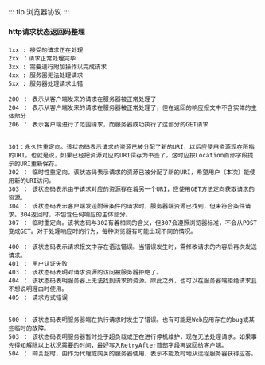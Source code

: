 <!--
 * @Author: shenjianfei
 * @Date: 2021-03-22 09:34:51
 * @LastEditors: shenjianfei
 * @LastEditTime: 2021-03-22 09:54:13
-->
::: tip
浏览器协议
:::

#### http请求状态返回码整理
    1xx : 接受的请求正在处理
    2xx ：请求正常处理完毕
    3xx : 需要进行附加操作以完成请求
    4xx : 服务器无法处理请求
    5xx : 服务器处理请求出错

    200 ： 表示从客户端发来的请求在服务器被正常处理了
    204 ： 表示从客户端发来的请求在服务器被正常处理了，但在返回的响应报文中不含实体的主体部分
    206 ： 表示客户端进行了范围请求，而服务器成功执行了这部分的GET请求


    301：永久性重定向。该状态码表示请求的资源已被分配了新的URI，以后应使用资源现在所指的URI。也就是说，如果已经把资源对应的URI保存为书签了，这时应按Location首部字段提示的URI重新保存。
    302 ： 临时性重定向。该状态码表示请求的资源已被分配了新的URI，希望用户（本次）能使用新的URI访问。
    303 ： 该状态码表示由于请求对应的资源存在着另一个URI，应使用GET方法定向获取请求的资源。
    304 ： 该状态码表示客户端发送附带条件的请求时，服务器端资源已找到，但未符合条件请求。304返回时，不包含任何响应的主体部分。
    307 ： 临时重定向。该状态码与302有着相同的含义，但307会遵照浏览器标准，不会从POST变成GET。对于处理响应时的行为，每种浏览器有可能出现不同的情况。

    400 ： 该状态码表示请求报文中存在语法错误。当错误发生时，需修改请求的内容后再次发送请求。
    401 ： 用户认证失败
    403 ： 该状态码表明对请求资源的访问被服务器拒绝了。
    404 ： 该状态码表明服务器上无法找到请求的资源。除此之外，也可以在服务器端拒绝请求且不想说明理由时使用。
    405 ： 请求方式错误


    500 ： 该状态码表明服务器端在执行请求时发生了错误。也有可能是Web应用存在的bug或某些临时的故障。
    503 ： 该状态码表明服务器暂时处于超负载或正在进行停机维护，现在无法处理请求。如果事先得知解除以上状况需要的时间，最好写入RetryAfter首部字段再返回给客户端。
    504 ： 网关超时，由作为代理或网关的服务器使用，表示不能及时地从远程服务器获得应答。



